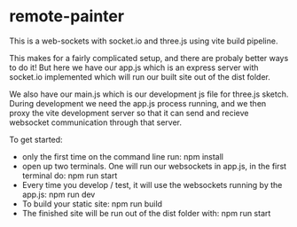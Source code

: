 # remote-painter
 
This is a web-sockets with socket.io and three.js using vite build pipeline. 

This makes for a fairly complicated setup, and there are probaly better ways to do it! But here we have our app.js which is an express server with socket.io implemented which will run our built site out of the dist folder. 

We also have our main.js which is our development js file for three.js sketch. During development we need the app.js process running, and we then proxy the vite development server so that it can send and recieve websocket communication through that server. 

 To get started:
  - only the first time on the command line run:
      npm install 
  - open up two terminals. One will run our websockets in app.js, in the first terminal do:
      npm run start
  - Every time you develop / test, it will use the websockets running by the app.js:
      npm run dev
  - To build your static site:
      npm run build
  - The finished site will be run out of the dist folder with:
      npm run start